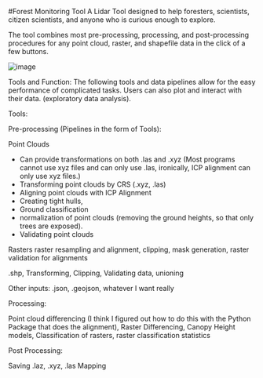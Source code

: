 #Forest Monitoring Tool
A Lidar Tool designed to help foresters, scientists, citizen scientists, and anyone who is curious enough to explore.

The tool combines most pre-processing, processing, and post-processing procedures for any point cloud, raster, and shapefile data in the click of a few buttons.

![image](https://github.com/cscarpon/Forest_Analyser_5000/assets/39811242/3967a521-9b02-457a-a756-77517cd6ab2b)

Tools and Function: The following tools and data pipelines allow for the easy performance of complicated tasks. Users can also plot and interact with their data. (exploratory data analysis). 


Tools:

Pre-processing (Pipelines in the form of Tools):

Point Clouds
- Can provide transformations on both .las and .xyz (Most programs cannot use xyz files and can only use .las, ironically, ICP alignment can only use xyz files.)
- Transforming point clouds by CRS (.xyz, .las)
- Aligning point clouds with ICP Alignment
- Creating tight hulls,
- Ground classification
- normalization of point clouds (removing the ground heights, so that only trees are exposed).
- Validating point clouds

Rasters
raster resampling and alignment,
clipping,
mask generation,
raster validation for alignments

.shp,
Transforming,
Clipping,
Validating data,
unioning

Other inputs:
.json, .geojson, whatever I want really

Processing:

Point cloud differencing (I think I figured out how to do this with the Python Package that does the alignment),
Raster Differencing,
Canopy Height models,
Classification of rasters,
raster classification statistics

Post Processing:

Saving .laz, .xyz, .las
Mapping
